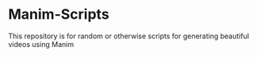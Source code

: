 # Manim-Scripts
This repository is for random or otherwise scripts for generating beautiful videos using Manim
